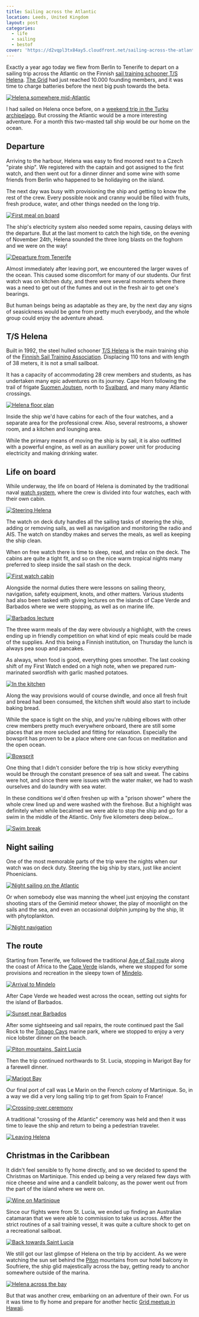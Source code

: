 ```yaml
---
title: Sailing across the Atlantic
location: Leeds, United Kingdom
layout: post
categories:
  - life
  - sailing
  - bestof
cover: 'https://d2vqpl3tx84ay5.cloudfront.net/sailing-across-the-atlantic/small/helena-from-bow.jpg'
---
```

Exactly a year ago today we flew from Berlin to Tenerife to depart on a sailing trip across the Atlantic on the Finnish [sail training schooner T/S Helena][0]. [The Grid][1] had just reached 10.000 founding members, and it was time to charge batteries before the next big push towards the beta.

[![Helena somewhere mid-Atlantic](https://d2vqpl3tx84ay5.cloudfront.net/sailing-across-the-atlantic/small/helena-from-bow.jpg)](https://d2vqpl3tx84ay5.cloudfront.net/sailing-across-the-atlantic/helena-from-bow.png)

I had sailed on Helena once before, on a [weekend trip in the Turku archipelago][2]. But crossing the Atlantic would be a more interesting adventure. For a month this two-masted tall ship would be our home on the ocean.

## Departure

Arriving to the harbour, Helena was easy to find moored next to a Czech "pirate ship". We registered with the captain and got assigned to the first watch, and then went out for a dinner dinner and some wine with some friends from Berlin who happened to be holidaying on the island.

The next day was busy with provisioning the ship and getting to know the rest of the crew. Every possible nook and cranny would be filled with fruits, fresh produce, water, and other things needed on the long trip.

[![First meal on board](https://d2vqpl3tx84ay5.cloudfront.net/sailing-across-the-atlantic/small/helena-meal.jpg)](https://d2vqpl3tx84ay5.cloudfront.net/sailing-across-the-atlantic/helena-meal.jpg)

The ship's electricity system also needed some repairs, causing delays with the departure. But at the last moment to catch the high tide, on the evening of November 24th, Helena sounded the three long blasts on the foghorn and we were on the way!

[![Departure from Tenerife](https://d2vqpl3tx84ay5.cloudfront.net/sailing-across-the-atlantic/small/helena-departure.jpg)](https://d2vqpl3tx84ay5.cloudfront.net/sailing-across-the-atlantic/helena-departure.jpg)

Almost immediately after leaving port, we encountered the larger waves of the ocean. This caused some discomfort for many of our students. Our first watch was on kitchen duty, and there were several moments where there was a need to get out of the fumes and out in the fresh air to get one's bearings.

But human beings being as adaptable as they are, by the next day any signs of seasickness would be gone from pretty much everybody, and the whole group could enjoy the adventure ahead.

## T/S Helena

Built in 1992, the steel hulled schooner [T/S Helena][3] is the main training ship of the [Finnish Sail Training Association][0]. Displacing 110 tons and with length of 38 meters, it is not a small sailboat.

It has a capacity of accommodating 28 crew members and students, as has undertaken many epic adventures on its journey. Cape Horn following the trail of frigate [Suomen Joutsen][4], north to [Svalbard][5], and many many Atlantic crossings.

[![Helena floor plan](https://d2vqpl3tx84ay5.cloudfront.net/sailing-across-the-atlantic/small/helena-floorplan.jpg)](http://www.staf.fi/Tietoja_meist%C3%A4/Kuunari_Helena)

Inside the ship we'd have cabins for each of the four watches, and a separate area for the professional crew. Also, several restrooms, a shower room, and a kitchen and lounging area.

While the primary means of moving the ship is by sail, it is also outfitted with a powerful engine, as well as an auxiliary power unit for producing electricity and making drinking water.

## Life on board

While underway, the life on board of Helena is dominated by the traditional naval [watch system][6], where the crew is divided into four watches, each with their own cabin.

[![Steering Helena](https://d2vqpl3tx84ay5.cloudfront.net/sailing-across-the-atlantic/small/steering-helena.jpg)](https://d2vqpl3tx84ay5.cloudfront.net/sailing-across-the-atlantic/steering-helena.jpg)

The watch on deck duty handles all the sailing tasks of steering the ship, adding or removing sails, as well as navigation and monitoring the radio and AIS. The watch on standby makes and serves the meals, as well as keeping the ship clean.

When on free watch there is time to sleep, read, and relax on the deck. The cabins are quite a tight fit, and so on the nice warm tropical nights many preferred to sleep inside the sail stash on the deck.

[![First watch cabin](https://d2vqpl3tx84ay5.cloudfront.net/sailing-across-the-atlantic/small/helena-cabin.jpg)](https://d2vqpl3tx84ay5.cloudfront.net/sailing-across-the-atlantic/helena-cabin.jpg)

Alongside the normal duties there were lessons on sailing theory, navigation, safety equipment, knots, and other matters. Various students had also been tasked with giving lectures on the islands of Cape Verde and Barbados where we were stopping, as well as on marine life.

[![Barbados lecture](https://d2vqpl3tx84ay5.cloudfront.net/sailing-across-the-atlantic/small/helena-lesson.jpg)](https://d2vqpl3tx84ay5.cloudfront.net/sailing-across-the-atlantic/helena-lesson.jpg)

The three warm meals of the day were obviously a highlight, with the crews ending up in friendly competition on what kind of epic meals could be made of the supplies. And this being a Finnish institution, on Thursday the lunch is always pea soup and pancakes.

As always, when food is good, everything goes smoother. The last cooking shift of my First Watch ended on a high note, when we prepared rum-marinated swordfish with garlic mashed potatoes.

[![In the kitchen](https://d2vqpl3tx84ay5.cloudfront.net/sailing-across-the-atlantic/small/helena-kitchen.jpg)](https://d2vqpl3tx84ay5.cloudfront.net/sailing-across-the-atlantic/helena-kitchen.jpg)

Along the way provisions would of course dwindle, and once all fresh fruit and bread had been consumed, the kitchen shift would also start to include baking bread.

While the space is tight on the ship, and you're rubbing elbows with other crew members pretty much everywhere onboard, there are still some places that are more secluded and fitting for relaxation. Especially the bowsprit has proven to be a place where one can focus on meditation and the open ocean.

[![Bowsprit](https://d2vqpl3tx84ay5.cloudfront.net/sailing-across-the-atlantic/small/helena-bowsprit.jpg)](https://d2vqpl3tx84ay5.cloudfront.net/sailing-across-the-atlantic/helena-bowsprit.jpg)

One thing that I didn't consider before the trip is how sticky everything would be through the constant presence of sea salt and sweat. The cabins were hot, and since there were issues with the water maker, we had to wash ourselves and do laundry with sea water.

In these conditions we'd often freshen up with a "prison shower" where the whole crew lined up and were washed with the firehose. But a highlight was definitely when while becalmed we were able to stop the ship and go for a swim in the middle of the Atlantic. Only five kilometers deep below...

[![Swim break](https://d2vqpl3tx84ay5.cloudfront.net/sailing-across-the-atlantic/small/helena-swimbreak.jpg)](https://d2vqpl3tx84ay5.cloudfront.net/sailing-across-the-atlantic/helena-swimbreak.jpg)

## Night sailing

One of the most memorable parts of the trip were the nights when our watch was on deck duty. Steering the big ship by stars, just like ancient Phoenicians.

[![Night sailing on the Atlantic](https://d2vqpl3tx84ay5.cloudfront.net/sailing-across-the-atlantic/small/helena-night.jpg)](https://d2vqpl3tx84ay5.cloudfront.net/sailing-across-the-atlantic/helena-night.jpg)

Or when somebody else was manning the wheel just enjoying the constant shooting stars of the Geminid meteor shower, the play of moonlight on the sails and the sea, and even an occasional dolphin jumping by the ship, lit with phytoplankton.

[![Night navigation](https://d2vqpl3tx84ay5.cloudfront.net/sailing-across-the-atlantic/small/helena-night-navigation.jpg)](https://d2vqpl3tx84ay5.cloudfront.net/sailing-across-the-atlantic/helena-night-navigation.jpg)

## The route

Starting from Tenerife, we followed the traditional [Age of Sail route][7] along the coast of Africa to the [Cape Verde][8] islands, where we stopped for some provisions and recreation in the sleepy town of [Mindelo][9].

[![Arrival to Mindelo](https://d2vqpl3tx84ay5.cloudfront.net/sailing-across-the-atlantic/small/helena-mindelo-arrival.jpg)](https://d2vqpl3tx84ay5.cloudfront.net/sailing-across-the-atlantic/helena-mindelo-arrival.jpg)

After Cape Verde we headed west across the ocean, setting out sights for the island of Barbados.

[![Sunset near Barbados](https://d2vqpl3tx84ay5.cloudfront.net/sailing-across-the-atlantic/small/helena-sunset.jpg)](https://d2vqpl3tx84ay5.cloudfront.net/sailing-across-the-atlantic/helena-sunset.jpg)

After some sightseeing and sail repairs, the route continued past the Sail Rock to the [Tobago Cays][10] marine park, where we stopped to enjoy a very nice lobster dinner on the beach.

[![Piton mountains, Saint Lucia](https://d2vqpl3tx84ay5.cloudfront.net/sailing-across-the-atlantic/small/helena-pitons.jpg)](https://d2vqpl3tx84ay5.cloudfront.net/sailing-across-the-atlantic/helena-pitons.jpg)

Then the trip continued northwards to St. Lucia, stopping in Marigot Bay for a farewell dinner.

[![Marigot Bay](https://d2vqpl3tx84ay5.cloudfront.net/sailing-across-the-atlantic/small/helena-marigot.jpg)](https://d2vqpl3tx84ay5.cloudfront.net/sailing-across-the-atlantic/helena-marigot.jpg)

Our final port of call was Le Marin on the French colony of Martinique. So, in a way we did a very long sailing trip to get from Spain to France!

[![Crossing-over ceremony](https://d2vqpl3tx84ay5.cloudfront.net/sailing-across-the-atlantic/small/helena-ceremony.jpg)](https://d2vqpl3tx84ay5.cloudfront.net/sailing-across-the-atlantic/helena-ceremony.png)

A traditional "crossing of the Atlantic" ceremony was held and then it was time to leave the ship and return to being a pedestrian traveler.

[![Leaving Helena](https://d2vqpl3tx84ay5.cloudfront.net/sailing-across-the-atlantic/small/helena-dinghy.jpg)](https://d2vqpl3tx84ay5.cloudfront.net/sailing-across-the-atlantic/helena-dinghy.jpg)

## Christmas in the Caribbean

It didn't feel sensible to fly home directly, and so we decided to spend the Christmas on Martinique. This ended up being a very relaxed few days with nice cheese and wine and a candlelit balcony, as the power went out from the part of the island where we were on.

[![Wine on Martinique](https://d2vqpl3tx84ay5.cloudfront.net/sailing-across-the-atlantic/small/martinique-wine.jpg)](https://d2vqpl3tx84ay5.cloudfront.net/sailing-across-the-atlantic/martinique-wine.jpg)

Since our flights were from St. Lucia, we ended up finding an Australian catamaran that we were able to commission to take us across. After the strict routines of a sail training vessel, it was quite a culture shock to get on a recreational sailboat.

[![Back towards Saint Lucia](https://d2vqpl3tx84ay5.cloudfront.net/sailing-across-the-atlantic/small/catamaran.jpg)](https://d2vqpl3tx84ay5.cloudfront.net/sailing-across-the-atlantic/catamaran.png)

We still got our last glimpse of Helena on the trip by accident. As we were watching the sun set behind the [Piton][11] mountains from our hotel balcony in Soufriere, the ship glid majestically across the bay, getting ready to anchor somewhere outside of the marina.

[![Helena across the bay](https://d2vqpl3tx84ay5.cloudfront.net/sailing-across-the-atlantic/small/helena-across-the-bay.jpg)](https://d2vqpl3tx84ay5.cloudfront.net/sailing-across-the-atlantic/helena-across-the-bay.png)

But that was another crew, embarking on an adventure of their own. For us it was time to fly home and prepare for another hectic [Grid meetup in Hawaii][12].

[0]: http://www.staf.fi/
[1]: https://thegrid.io/#6
[2]: https://www.flickr.com/photos/bergie/albums/72157627151152865
[3]: https://fi.wikipedia.org/wiki/Kuunari_Helena
[4]: https://en.wikipedia.org/wiki/Suomen_Joutsen
[5]: https://en.wikipedia.org/wiki/Svalbard
[6]: https://en.wikipedia.org/wiki/Watch_system
[7]: https://en.wikipedia.org/wiki/Volta_do_mar
[8]: https://en.wikipedia.org/wiki/Cape_Verde
[9]: https://en.wikipedia.org/wiki/Mindelo
[10]: https://en.wikipedia.org/wiki/Tobago_Cays
[11]: https://en.wikipedia.org/wiki/Pitons
[12]: https://medium.com/@brianaxe/the-grid-an-unconventional-startup-b823f544449d
